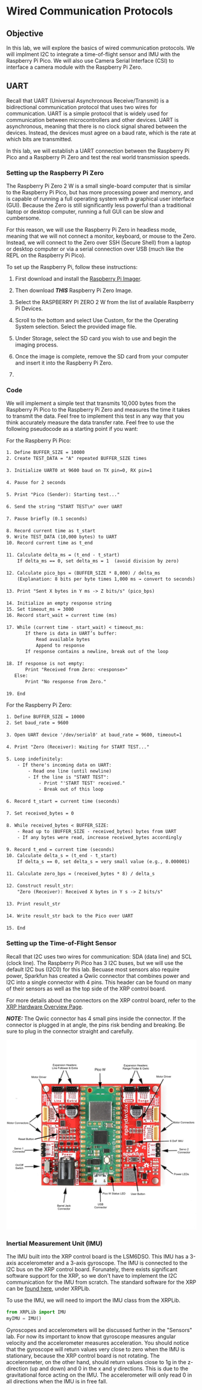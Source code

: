 # Wired Communication Protocols

## Objective

In this lab, we will explore the basics of wired communication protocols. We will implment I2C to integrate a time-of-flight sensor and IMU with the Raspberry Pi Pico. We will also use Camera Serial Interface (CSI) to interface a camera module with the Raspberry Pi Zero. 

## UART

Recall that UART (Universal Asynchronous Receive/Transmit) is a bidirectional communication protocol that uses two wires for communication. UART is a simple protocol that is widely used for communication between microcontrollers and other devices. UART is asynchronous, meaning that there is no clock signal shared between the devices. Instead, the devices must agree on a baud rate, which is the rate at which bits are transmitted.

In this lab, we will establish a UART connection between the Raspberry Pi Pico and a Raspberry Pi Zero and test the real world transmission speeds. 

### Setting up the Raspberry Pi Zero

The Raspberry Pi Zero 2 W is a small single-board computer that is similar to the Raspberry Pi Pico, but has more processing power and memory, and is capable of running a full operating system with a graphical user interface (GUI). Because the Zero is still significantly less powerful than a traditional laptop or desktop computer, running a full GUI can be slow and cumbersome. 

For this reason, we will use the Raspberry Pi Zero in headless mode, meaning that we will not connect a monitor, keyboard, or mouse to the Zero. Instead, we will connect to the Zero over SSH (Secure Shell) from a laptop or desktop computer or via a serial connection over USB (much like the REPL on the Raspberry Pi Pico).

To set up the Raspberry Pi, follow these instructions:

1. First download and install the [Raspberry Pi Imager](https://www.raspberrypi.com/software/). 

2. Then download **_THIS_** Raspberry Pi Zero Image. 

2. Select the RASPBERRY PI ZERO 2 W from the list of available Raspberry Pi Devices.

3. Scroll to the bottom and select Use Custom, for the the Operating System selection. Select the provided image file.

4. Under Storage, select the SD card you wish to use and begin the imaging process.

5. Once the image is complete, remove the SD card from your computer and insert it into the Raspberry Pi Zero.

6. 

### Code

We will implement a simple test that transmits 10,000 bytes from the Raspberry Pi Pico to the Raspberry Pi Zero and measures the time it takes to transmit the data. Feel free to implement this test in any way that you think accurately measure the data transfer rate. Feel free to use the following pseudocode as a starting point if you want:

For the Raspberry Pi Pico:
```
1. Define BUFFER_SIZE = 10000
2. Create TEST_DATA = "A" repeated BUFFER_SIZE times

3. Initialize UART0 at 9600 baud on TX pin=0, RX pin=1

4. Pause for 2 seconds

5. Print "Pico (Sender): Starting test..."

6. Send the string "START TEST\n" over UART

7. Pause briefly (0.1 seconds)

8. Record current time as t_start
9. Write TEST_DATA (10,000 bytes) to UART
10. Record current time as t_end

11. Calculate delta_ms = (t_end - t_start)
    If delta_ms == 0, set delta_ms = 1  (avoid division by zero)

12. Calculate pico_bps = (BUFFER_SIZE * 8,000) / delta_ms
    (Explanation: 8 bits per byte times 1,000 ms → convert to seconds)

13. Print "Sent X bytes in Y ms -> Z bits/s" (pico_bps)

14. Initialize an empty response string
15. Set timeout_ms = 3000
16. Record start_wait = current time (ms)

17. While (current time - start_wait) < timeout_ms:
       If there is data in UART’s buffer:
           Read available bytes
           Append to response
       If response contains a newline, break out of the loop

18. If response is not empty:
       Print "Received from Zero: <response>"
   Else:
       Print "No response from Zero."

19. End
```

For the Raspberry Pi Zero:
```
1. Define BUFFER_SIZE = 10000
2. Set baud_rate = 9600

3. Open UART device '/dev/serial0' at baud_rate = 9600, timeout=1

4. Print "Zero (Receiver): Waiting for START TEST..."

5. Loop indefinitely:
    - If there's incoming data on UART:
        - Read one line (until newline)
        - If the line is "START TEST":
            - Print "'START TEST' received."
            - Break out of this loop

6. Record t_start = current time (seconds)

7. Set received_bytes = 0

8. While received_bytes < BUFFER_SIZE:
    - Read up to (BUFFER_SIZE - received_bytes) bytes from UART
    - If any bytes were read, increase received_bytes accordingly

9. Record t_end = current time (seconds)
10. Calculate delta_s = (t_end - t_start)
    If delta_s == 0, set delta_s = very small value (e.g., 0.000001)

11. Calculate zero_bps = (received_bytes * 8) / delta_s

12. Construct result_str:
    "Zero (Receiver): Received X bytes in Y s -> Z bits/s"

13. Print result_str

14. Write result_str back to the Pico over UART

15. End
```


### Setting up the Time-of-Flight Sensor

Recall that I2C uses two wires for communication: SDA (data line) and SCL (clock line). The Raspberry Pi Pico has 3 I2C buses, but we will use the default I2C bus (I2C0) for this lab. Becuase most sensors also require power, Sparkfun has created a Qwiic connector that combines power and I2C into a single connector with 4 pins. This header can be found on many of their sensors as well as the top side of the XRP control board. 

For more details about the connectors on the XRP control board, refer to the [XRP Hardware Overview Page](https://docs.sparkfun.com/SparkFun_XRP_Controller/hardware_overview/).

**_NOTE:_** The Qwiic connector has 4 small pins inside the connector. If the connector is plugged in at angle, the pins risk bending and breaking. Be sure to plug in the connector straight and carefully. 

![XRP Connectors](figs/XRP_Controller-Overview.jpg)

### Inertial Measurement Unit (IMU)

The IMU built into the XRP control board is the LSM6DSO. This IMU has a 3-axis accelerometer and a 3-axis gyroscope. The IMU is connected to the I2C bus on the XRP control board. Forunately, there exists significant software support for the XRP, so we don't have to implement the I2C communication for the IMU from scratch. The standard software for the XRP can be [found here](https://github.com/Open-STEM/XRP_MicroPython/tree/main), under XRPLib. 

To use the IMU, we will need to import the IMU class from the XRPLib. 

```python
from XRPLib import IMU
myIMU = IMU()
```

Gyroscopes and accelerometers will be discussed further in the "Sensors" lab. For now its important to know that gyroscope measures angular velocity and the accelerometer measures acceleration. You should notice that the gyroscope will return values very close to zero when the IMU is stationary, because the XRP control board is not rotating. The accelerometer, on the other hand, should return values close to 1g in the z-direction (up and down) and 0 in the x and y directions. This is due to the gravitational force acting on the IMU. The accelerometer will only read 0 in all directions when the IMU is in free fall.


